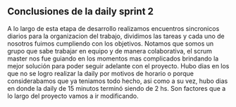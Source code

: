 ## Conclusiones de la daily sprint 2
A lo largo de esta etapa de desarrollo realizamos encuentros sincronicos diarios para la organizacion del trabajo, dividimos las tareas y cada uno de nosotros fuimos cumpliendo con los objetivos. Notamos que somos un grupo que sabe trabajar en equipo y de manera colaborativa, el scrum master nos fue guiando en los momentos mas complicados brindando la mejor solución para poder seguir adelante con el proyecto. Hubo dias en los que no se logro realizar la daily por motivos de horario o porque considerabamos que ya teniamos todo hecho, asi como a su vez, hubo dias en donde la daily de 15 minutos terminó siendo de 2 hs. Son factores que a lo largo del proyecto vamos a ir modificando.



